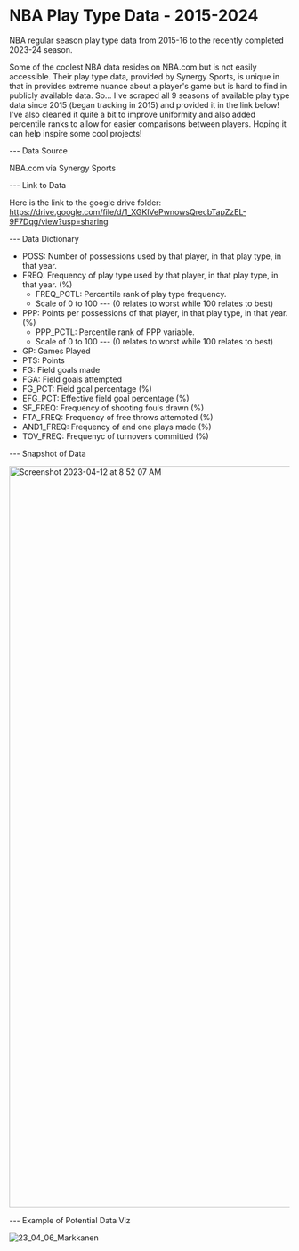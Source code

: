 # NBA Play Type Data - 2015-2024

NBA regular season play type data from 2015-16 to the recently completed 2023-24 season.

Some of the coolest NBA data resides on NBA.com but is not easily accessible. Their play type data, provided by Synergy Sports, is unique in that in provides extreme nuance about a player's game but is hard to find in publicly available data. So... I've scraped all 9 seasons of available play type data since 2015 (began tracking in 2015) and provided it in the link below! I've also cleaned it quite a bit to improve uniformity and also added percentile ranks to allow for easier comparisons between players. Hoping it can help inspire some cool projects!

--- Data Source

NBA.com via Synergy Sports

--- Link to Data 

Here is the link to the google drive folder: https://drive.google.com/file/d/1_XGKlVePwnowsQrecbTapZzEL-9F7Dqg/view?usp=sharing


--- Data Dictionary

- POSS: Number of possessions used by that player, in that play type, in that year.
- FREQ: Frequency of play type used by that player, in that play type, in that year. (%)
  - FREQ_PCTL: Percentile rank of play type frequency.
  - Scale of 0 to 100 --- (0 relates to worst while 100 relates to best)
- PPP: Points per possessions of that player, in that play type, in that year. (%)
  - PPP_PCTL: Percentile rank of PPP variable. 
  - Scale of 0 to 100 --- (0 relates to worst while 100 relates to best)
- GP: Games Played
- PTS: Points
- FG: Field goals made
- FGA: Field goals attempted
- FG_PCT: Field goal percentage (%)
- EFG_PCT: Effective field goal percentage (%)
- SF_FREQ: Frequency of shooting fouls drawn (%)
- FTA_FREQ: Frequency of free throws attempted (%)
- AND1_FREQ: Frequency of and one plays made (%)
- TOV_FREQ: Frequenyc of turnovers committed (%)



--- Snapshot of Data 

<img width="1330" alt="Screenshot 2023-04-12 at 8 52 07 AM" src="https://user-images.githubusercontent.com/70119566/231479173-463e8dbd-cc06-4612-b189-ae6ba36cfdda.png">


--- Example of Potential Data Viz

![23_04_06_Markkanen](https://user-images.githubusercontent.com/70119566/231478790-981daa2e-9bf4-49a6-a2a6-2a0839ebb46d.jpg)

